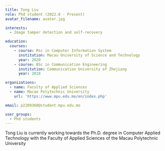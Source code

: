```yaml
---
title: Tong Liu
role: Phd student (2022.8 - Present)
avatar_filename: avatar.jpg

interests:
  - Image tamper detection and self-recovery

education:
  courses:
    - course: Msc in Computer Information System
      institution: Macau University of Science and Technology
      year: 2020
    - course: BSc in Communication Engineering
      institution: Communication University of Zhejiang
      year: 2018

organizations:
  - name: Faculty of Applied Sciences
  - name: Macao Polytechnic University 
    url: 'https://www.mpu.edu.mo/en/index.php'

email: p2209360@student.mpu.edu.mo

user_groups:
  - Phd students
---
```

Tong Liu is currently working towards the Ph.D. degree in Computer Applied Technology with the Faculty of Applied Sciences of the Macau Polytechnic University

